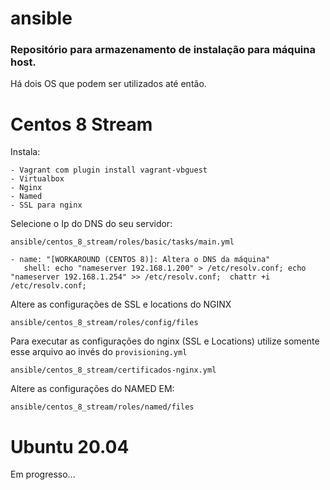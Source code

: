# ansible
### Repositório para armazenamento de instalação para máquina host.

Há dois OS que podem ser utilizados até então. 

# Centos 8 Stream
Instala:

    - Vagrant com plugin install vagrant-vbguest
    - Virtualbox
    - Nginx
    - Named
    - SSL para nginx 


Selecione o Ip do DNS do seu servidor: 
```
ansible/centos_8_stream/roles/basic/tasks/main.yml
```    

```
- name: "[WORKAROUND (CENTOS 8)]: Altera o DNS da máquina"
   shell: echo "nameserver 192.168.1.200" > /etc/resolv.conf; echo "nameserver 192.168.1.254" >> /etc/resolv.conf;  chattr +i /etc/resolv.conf;

```
Altere as configurações de SSL e locations do NGINX
```    
ansible/centos_8_stream/roles/config/files
```
Para executar as configurações do nginx  (SSL e Locations) utilize somente esse arquivo ao invés do ```provisioning.yml```

```
ansible/centos_8_stream/certificados-nginx.yml
```

Altere as configurações do NAMED EM:

```
ansible/centos_8_stream/roles/named/files
```

# Ubuntu 20.04

Em progresso...